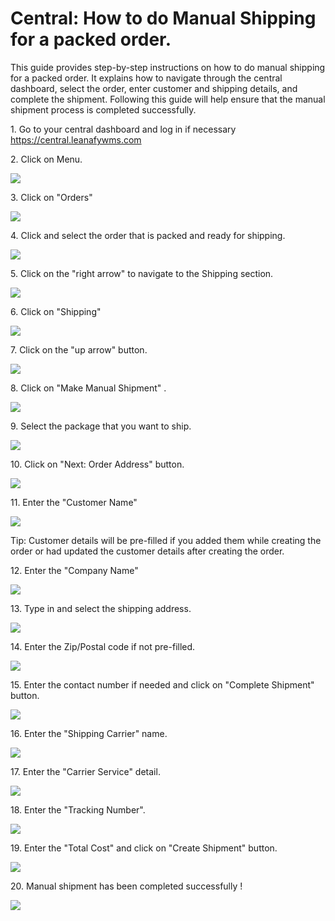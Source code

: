 # Central: How to do Manual Shipping for a packed order.


This guide provides step-by-step instructions on how to do manual shipping for a packed order. It explains how to navigate through the central dashboard, select the order, enter customer and shipping details, and complete the shipment. Following this guide will help ensure that the manual shipment process is completed successfully.

1\. Go to your central dashboard and log in if necessary <https://central.leanafywms.com>


2\. Click on Menu.

![](https://ajeuwbhvhr.cloudimg.io/colony-recorder.s3.amazonaws.com/files/2023-11-06/ed854d80-5a3a-47bb-ab36-3d0ca9282010/ascreenshot.jpeg?tl_px=0,0&br_px=1719,961&force_format=png&width=1120.0&wat=1&wat_opacity=0.7&wat_gravity=northwest&wat_url=https://colony-recorder.s3.us-west-1.amazonaws.com/images/watermarks/FB923C_standard.png&wat_pad=65,29)


3\. Click on "Orders"

![](https://ajeuwbhvhr.cloudimg.io/colony-recorder.s3.amazonaws.com/files/2023-11-06/75e8ff67-2911-40da-bc8e-2fcb0714657e/ascreenshot.jpeg?tl_px=0,473&br_px=1719,1434&force_format=png&width=1120.0&wat=1&wat_opacity=0.7&wat_gravity=northwest&wat_url=https://colony-recorder.s3.us-west-1.amazonaws.com/images/watermarks/FB923C_standard.png&wat_pad=99,277)


4\. Click and select the order that is packed and ready for shipping.

![](https://ajeuwbhvhr.cloudimg.io/colony-recorder.s3.amazonaws.com/files/2023-11-06/6dcec4fc-ad85-41c6-bacb-d0f1bb8a6145/ascreenshot.jpeg?tl_px=0,0&br_px=2293,1281&force_format=png&width=1120.0&wat=1&wat_opacity=0.7&wat_gravity=northwest&wat_url=https://colony-recorder.s3.us-west-1.amazonaws.com/images/watermarks/FB923C_standard.png&wat_pad=503,214)


5\. Click on the "right arrow" to navigate to the Shipping section.

![](https://ajeuwbhvhr.cloudimg.io/colony-recorder.s3.amazonaws.com/files/2023-11-06/17613a6c-9030-45b2-8619-fde771470610/ascreenshot.jpeg?tl_px=171,0&br_px=2464,1281&force_format=png&width=1120.0&wat=1&wat_opacity=0.7&wat_gravity=northwest&wat_url=https://colony-recorder.s3.us-west-1.amazonaws.com/images/watermarks/FB923C_standard.png&wat_pad=524,201)


6\. Click on "Shipping"

![](https://ajeuwbhvhr.cloudimg.io/colony-recorder.s3.amazonaws.com/files/2023-11-06/7653fa19-f37d-40ee-8284-c12686f175f3/ascreenshot.jpeg?tl_px=0,21&br_px=1719,982&force_format=png&width=1120.0&wat=1&wat_opacity=0.7&wat_gravity=northwest&wat_url=https://colony-recorder.s3.us-west-1.amazonaws.com/images/watermarks/FB923C_standard.png&wat_pad=510,277)


7\. Click on the "up arrow" button.

![](https://ajeuwbhvhr.cloudimg.io/colony-recorder.s3.amazonaws.com/files/2023-11-06/3f02cdbe-7aae-4f03-8374-c0af1a4f5983/ascreenshot.jpeg?tl_px=187,324&br_px=2480,1606&force_format=png&width=1120.0&wat=1&wat_opacity=0.7&wat_gravity=northwest&wat_url=https://colony-recorder.s3.us-west-1.amazonaws.com/images/watermarks/FB923C_standard.png&wat_pad=524,523)


8\. Click on "Make Manual Shipment" .

![](https://ajeuwbhvhr.cloudimg.io/colony-recorder.s3.amazonaws.com/files/2023-11-06/e076ffad-2b24-4bd2-96ee-5c7474b7facc/user_cropped_screenshot.jpeg?tl_px=349,644&br_px=2069,1606&force_format=png&width=1120.0&wat=1&wat_opacity=0.7&wat_gravity=northwest&wat_url=https://colony-recorder.s3.us-west-1.amazonaws.com/images/watermarks/FB923C_standard.png&wat_pad=524,448)


9\. Select the package that you want to ship.

![](https://ajeuwbhvhr.cloudimg.io/colony-recorder.s3.amazonaws.com/files/2023-11-06/e43b89d0-130c-47ad-9372-aa1e21b93904/ascreenshot.jpeg?tl_px=523,0&br_px=2816,1281&force_format=png&width=1120.0&wat=1&wat_opacity=0.7&wat_gravity=northwest&wat_url=https://colony-recorder.s3.us-west-1.amazonaws.com/images/watermarks/FB923C_standard.png&wat_pad=523,256)


10\. Click on "Next: Order Address" button.

![](https://ajeuwbhvhr.cloudimg.io/colony-recorder.s3.amazonaws.com/files/2023-11-06/8d960476-eeb5-4eeb-afeb-0c5abfa6b91c/ascreenshot.jpeg?tl_px=0,0&br_px=2940,1606&force_format=png&width=1120.0&wat=1&wat_opacity=0.7&wat_gravity=northwest&wat_url=https://colony-recorder.s3.us-west-1.amazonaws.com/images/watermarks/FB923C_standard.png&wat_pad=559,525)


11\. Enter the "Customer Name"

![](https://ajeuwbhvhr.cloudimg.io/colony-recorder.s3.amazonaws.com/files/2023-11-06/c1efcdaa-9f3f-46d3-8107-47cd57e0ac41/user_cropped_screenshot.jpeg?tl_px=306,0&br_px=2599,1281&force_format=png&width=1120.0&wat=1&wat_opacity=0.7&wat_gravity=northwest&wat_url=https://colony-recorder.s3.us-west-1.amazonaws.com/images/watermarks/FB923C_standard.png&wat_pad=524,143)


Tip: Customer details will be pre-filled if you added them while creating the order or had updated the customer details after creating the order.


12\. Enter the "Company Name"

![](https://ajeuwbhvhr.cloudimg.io/colony-recorder.s3.amazonaws.com/files/2023-11-06/a186531d-87f5-449a-9ee1-08c7e62205e4/user_cropped_screenshot.jpeg?tl_px=679,86&br_px=2399,1047&force_format=png&width=1120.0&wat=1&wat_opacity=0.7&wat_gravity=northwest&wat_url=https://colony-recorder.s3.us-west-1.amazonaws.com/images/watermarks/FB923C_standard.png&wat_pad=524,277)


13\. Type in and select the shipping address.

![](https://ajeuwbhvhr.cloudimg.io/colony-recorder.s3.amazonaws.com/files/2023-11-06/b3f02b83-6b9e-46ac-bb74-89975ac9de0d/ascreenshot.jpeg?tl_px=293,277&br_px=2586,1558&force_format=png&width=1120.0&wat=1&wat_opacity=0.7&wat_gravity=northwest&wat_url=https://colony-recorder.s3.us-west-1.amazonaws.com/images/watermarks/FB923C_standard.png&wat_pad=524,277)


14\. Enter the Zip/Postal code if not pre-filled.

![](https://ajeuwbhvhr.cloudimg.io/colony-recorder.s3.amazonaws.com/files/2023-11-06/141780f1-70e4-45b1-a257-bffe2b0b5f79/ascreenshot.jpeg?tl_px=747,623&br_px=2467,1584&force_format=png&width=1120.0&wat=1&wat_opacity=0.7&wat_gravity=northwest&wat_url=https://colony-recorder.s3.us-west-1.amazonaws.com/images/watermarks/FB923C_standard.png&wat_pad=524,277)


15\. Enter the contact number if needed and click on "Complete Shipment" button.

![](https://ajeuwbhvhr.cloudimg.io/colony-recorder.s3.amazonaws.com/files/2023-11-06/0ee629b2-74df-46a8-b817-b5e294cf4897/ascreenshot.jpeg?tl_px=696,644&br_px=2416,1606&force_format=png&width=1120.0&wat=1&wat_opacity=0.7&wat_gravity=northwest&wat_url=https://colony-recorder.s3.us-west-1.amazonaws.com/images/watermarks/FB923C_standard.png&wat_pad=524,527)


16\. Enter the "Shipping Carrier" name.

![](https://ajeuwbhvhr.cloudimg.io/colony-recorder.s3.amazonaws.com/files/2023-11-06/930aba49-9952-41f0-bceb-9578193d783d/ascreenshot.jpeg?tl_px=531,0&br_px=2824,1281&force_format=png&width=1120.0&wat=1&wat_opacity=0.7&wat_gravity=northwest&wat_url=https://colony-recorder.s3.us-west-1.amazonaws.com/images/watermarks/FB923C_standard.png&wat_pad=523,147)


17\. Enter the "Carrier Service" detail.

![](https://ajeuwbhvhr.cloudimg.io/colony-recorder.s3.amazonaws.com/files/2023-11-06/c7890483-3aa1-4ce7-9159-e6b316ecfbdb/user_cropped_screenshot.jpeg?tl_px=561,0&br_px=2854,1281&force_format=png&width=1120.0&wat=1&wat_opacity=0.7&wat_gravity=northwest&wat_url=https://colony-recorder.s3.us-west-1.amazonaws.com/images/watermarks/FB923C_standard.png&wat_pad=524,260)


18\. Enter the "Tracking Number".

![](https://ajeuwbhvhr.cloudimg.io/colony-recorder.s3.amazonaws.com/files/2023-11-06/7e6ea26a-80c8-4d30-99b9-31b2a953c533/user_cropped_screenshot.jpeg?tl_px=580,159&br_px=2873,1440&force_format=png&width=1120.0&wat=1&wat_opacity=0.7&wat_gravity=northwest&wat_url=https://colony-recorder.s3.us-west-1.amazonaws.com/images/watermarks/FB923C_standard.png&wat_pad=523,277)


19\. Enter the "Total Cost" and click on "Create Shipment" button.

![](https://ajeuwbhvhr.cloudimg.io/colony-recorder.s3.amazonaws.com/files/2023-11-06/c6975357-08f1-4368-9f64-05138bf5dac9/ascreenshot.jpeg?tl_px=676,644&br_px=2396,1606&force_format=png&width=1120.0&wat=1&wat_opacity=0.7&wat_gravity=northwest&wat_url=https://colony-recorder.s3.us-west-1.amazonaws.com/images/watermarks/FB923C_standard.png&wat_pad=524,493)


20\. Manual shipment has been completed successfully !

![](https://ajeuwbhvhr.cloudimg.io/colony-recorder.s3.amazonaws.com/files/2023-11-06/0aa88ebf-b29e-4dc0-afd9-5defe89e86d0/ascreenshot.jpeg?tl_px=0,0&br_px=2940,1606&force_format=png&width=1120.0&wat=1&wat_opacity=0.7&wat_gravity=northwest&wat_url=https://colony-recorder.s3.us-west-1.amazonaws.com/images/watermarks/FB923C_standard.png&wat_pad=964,17)
